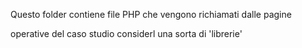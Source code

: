 Questo folder contiene file PHP che vengono richiamati dalle pagine 

operative del caso studio
considerl una sorta di 'librerie'